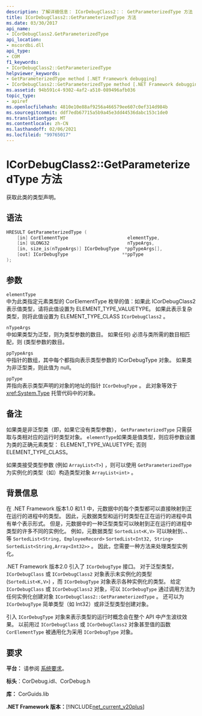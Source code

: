 ```yaml
---
description: 了解详细信息： ICorDebugClass2：： GetParameterizedType 方法
title: ICorDebugClass2::GetParameterizedType 方法
ms.date: 03/30/2017
api_name:
- ICorDebugClass2.GetParameterizedType
api_location:
- mscordbi.dll
api_type:
- COM
f1_keywords:
- ICorDebugClass2::GetParameterizedType
helpviewer_keywords:
- GetParameterizedType method [.NET Framework debugging]
- ICorDebugClass2::GetParameterizedType method [.NET Framework debugging]
ms.assetid: 94b591c4-9302-4af2-a510-089496afb036
topic_type:
- apiref
ms.openlocfilehash: 4810e10e88af9256a466579ee607c0ef314d984b
ms.sourcegitcommit: ddf7edb67715a5b9a45e3dd44536dabc153c1de0
ms.translationtype: MT
ms.contentlocale: zh-CN
ms.lasthandoff: 02/06/2021
ms.locfileid: "99765017"
---
```

# <a name="icordebugclass2getparameterizedtype-method"></a>ICorDebugClass2::GetParameterizedType 方法

获取此类的类型声明。  
  
## <a name="syntax"></a>语法  
  
```cpp  
HRESULT GetParameterizedType (  
    [in] CorElementType                      elementType,  
    [in] ULONG32                             nTypeArgs,  
    [in, size_is(nTypeArgs)] ICorDebugType  *ppTypeArgs[],  
    [out] ICorDebugType                    **ppType  
);  
```  
  
## <a name="parameters"></a>参数  

 `elementType`  
 中为此类指定元素类型的 CorElementType 枚举的值：如果此 ICorDebugClass2 表示值类型，请将此值设置为 ELEMENT_TYPE_VALUETYPE。 如果此表示复杂类型，则将此值设置为 ELEMENT_TYPE_CLASS `ICorDebugClass2` 。  
  
 `nTypeArgs`  
 中如果类型为泛型，则为类型参数的数目。 如果任何) 必须与类所需的数目相匹配，则 (类型参数的数目。  
  
 `ppTypeArgs`  
 中指针的数组，其中每个都指向表示类型参数的 ICorDebugType 对象。 如果类为非泛型类，则此值为 null。  
  
 `ppType`  
 弄指向表示类型声明的对象的地址的指针 `ICorDebugType` 。 此对象等效于 <xref:System.Type> 托管代码中的对象。  
  
## <a name="remarks"></a>备注  

 如果类是非泛型类（即，如果它没有类型参数）， `GetParameterizedType` 只需获取与类相对应的运行时类型对象。 `elementType`如果类是值类型，则应将参数设置为类的正确元素类型： ELEMENT_TYPE_VALUETYPE; 否则 ELEMENT_TYPE_CLASS。  
  
 如果类接受类型参数 (例如 `ArrayList<T>`) ，则可以使用 `GetParameterizedType` 为实例化的类型（如）构造类型对象 `ArrayList<int>` 。  
  
## <a name="background-information"></a>背景信息  

 在 .NET Framework 版本1.0 和1.1 中，元数据中的每个类型都可以直接映射到正在运行的进程中的类型。 因此，元数据类型和运行时类型在正在运行的进程中具有单个表示形式。 但是，元数据中的一种泛型类型可以映射到正在运行的进程中类型的许多不同的实例化。 例如，元数据类型 `SortedList<K,V>` 可以映射到、、等 `SortedList<String, EmployeeRecord>` `SortedList<Int32, String>` `SortedList<String,Array<Int32>>` 。 因此，您需要一种方法来处理类型实例化。  
  
 .NET Framework 版本2.0 引入了 `ICorDebugType` 接口。 对于泛型类型， `ICorDebugClass` 或 `ICorDebugClass2` 对象表示未实例化的类型 (`SortedList<K,V>`) ，而 `ICorDebugType` 对象表示各种实例化的类型。 给定 `ICorDebugClass` 或 `ICorDebugClass2` 对象，可以 `ICorDebugType` 通过调用方法为任何实例化创建对象 `ICorDebugClass2::GetParameterizedType` 。 还可以为 `ICorDebugType` 简单类型（如 Int32）或非泛型类型创建对象。  
  
 引入 `ICorDebugType` 对象来表示类型的运行时概念会在整个 API 中产生波纹效果。 以前用过 `ICorDebugClass` 或 `ICorDebugClass2` 对象甚至值的函数 `CorElementType` 被通用化为采用 `ICorDebugType` 对象。  
  
## <a name="requirements"></a>要求  

 **平台：** 请参阅 [系统要求](../../get-started/system-requirements.md)。  
  
 **标头**：CorDebug.idl、CorDebug.h  
  
 **库：** CorGuids.lib  
  
 **.NET Framework 版本：**[!INCLUDE[net_current_v20plus](../../../../includes/net-current-v20plus-md.md)]
